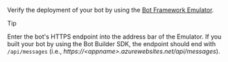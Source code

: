 Verify the deployment of your bot by using the [Bot Framework Emulator](~/bot-framework-resources-emulator.md). 

> [!TIP]
> Enter the bot's HTTPS endpoint into the address bar of the Emulator. 
> If you built your bot by using the Bot Builder SDK, the endpoint should end with `/api/messages` 
> (i.e., *https://\<appname\>.azurewebsites.net/api/messages*).
